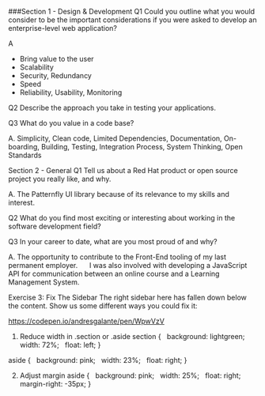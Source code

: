 




###Section 1 - Design & Development
Q1
Could you outline what you would consider to be the important considerations if you were asked to develop an enterprise-level web application?

A
- Bring value to the user
- Scalability
- Security, Redundancy
- Speed
- Reliability, Usability, Monitoring

Q2
Describe the approach you take in testing your applications.

Q3
What do you value in a code base?

A. Simplicity, Clean code, Limited Dependencies, Documentation, On-boarding, Building, Testing, Integration Process, System Thinking, Open Standards


Section 2 - General 
Q1
Tell us about a Red Hat product or open source project you really like, and why.

A. The Patternfly UI library because of its relevance to my skills and interest.

Q2
What do you find most exciting or interesting about working in the software development field?

Q3
In your career to date, what are you most proud of and why?

A. The opportunity to contribute to the Front-End tooling of my last permanent employer. 
    I was also involved with developing a JavaScript API for communication between an online course and a Learning Management System.


Exercise 3: Fix The Sidebar 
The right sidebar here has fallen down below the content. Show us some different ways you
could fix it:

https://codepen.io/andresgalante/pen/WpwVzV

1. Reduce width in .section or .aside
section { 
  background: lightgreen;
  width: 72%;
  float: left;
}

aside { 
  background: pink;
  width: 23%;
  float: right;
}

2. Adjust margin
aside { 
  background: pink;
  width: 25%;
  float: right;
  margin-right: -35px;
}

